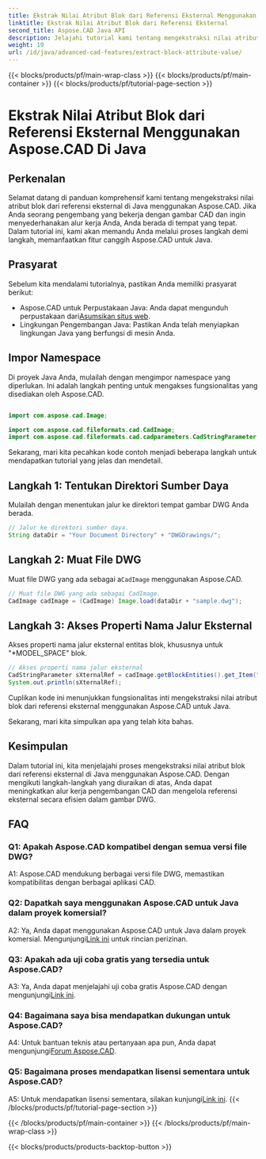 ```yaml
---
title: Ekstrak Nilai Atribut Blok dari Referensi Eksternal Menggunakan Aspose.CAD Di Java
linktitle: Ekstrak Nilai Atribut Blok dari Referensi Eksternal
second_title: Aspose.CAD Java API
description: Jelajahi tutorial kami tentang mengekstraksi nilai atribut blok dari referensi eksternal DWG di Java menggunakan Aspose.CAD. Tingkatkan alur kerja pengembangan CAD Anda dengan mudah.
weight: 19
url: /id/java/advanced-cad-features/extract-block-attribute-value/
---
```


{{< blocks/products/pf/main-wrap-class >}}
{{< blocks/products/pf/main-container >}}
{{< blocks/products/pf/tutorial-page-section >}}

# Ekstrak Nilai Atribut Blok dari Referensi Eksternal Menggunakan Aspose.CAD Di Java

## Perkenalan

Selamat datang di panduan komprehensif kami tentang mengekstraksi nilai atribut blok dari referensi eksternal di Java menggunakan Aspose.CAD. Jika Anda seorang pengembang yang bekerja dengan gambar CAD dan ingin menyederhanakan alur kerja Anda, Anda berada di tempat yang tepat. Dalam tutorial ini, kami akan memandu Anda melalui proses langkah demi langkah, memanfaatkan fitur canggih Aspose.CAD untuk Java.

## Prasyarat

Sebelum kita mendalami tutorialnya, pastikan Anda memiliki prasyarat berikut:

-  Aspose.CAD untuk Perpustakaan Java: Anda dapat mengunduh perpustakaan dari[Asumsikan situs web](https://releases.aspose.com/cad/java/).
- Lingkungan Pengembangan Java: Pastikan Anda telah menyiapkan lingkungan Java yang berfungsi di mesin Anda.

## Impor Namespace

Di proyek Java Anda, mulailah dengan mengimpor namespace yang diperlukan. Ini adalah langkah penting untuk mengakses fungsionalitas yang disediakan oleh Aspose.CAD.

```java

import com.aspose.cad.Image;

import com.aspose.cad.fileformats.cad.CadImage;
import com.aspose.cad.fileformats.cad.cadparameters.CadStringParameter;
```

Sekarang, mari kita pecahkan kode contoh menjadi beberapa langkah untuk mendapatkan tutorial yang jelas dan mendetail.

## Langkah 1: Tentukan Direktori Sumber Daya

Mulailah dengan menentukan jalur ke direktori tempat gambar DWG Anda berada.

```java
// Jalur ke direktori sumber daya.
String dataDir = "Your Document Directory" + "DWGDrawings/";
```

## Langkah 2: Muat File DWG

Muat file DWG yang ada sebagai a`CadImage` menggunakan Aspose.CAD.

```java
// Muat file DWG yang ada sebagai CadImage.
CadImage cadImage = (CadImage) Image.load(dataDir + "sample.dwg");
```

## Langkah 3: Akses Properti Nama Jalur Eksternal

Akses properti nama jalur eksternal entitas blok, khususnya untuk "*MODEL_SPACE" blok.

```java
// Akses properti nama jalur eksternal
CadStringParameter sXternalRef = cadImage.getBlockEntities().get_Item("*MODEL_SPACE").getXRefPathName();
System.out.println(sXternalRef);
```

Cuplikan kode ini menunjukkan fungsionalitas inti mengekstraksi nilai atribut blok dari referensi eksternal menggunakan Aspose.CAD untuk Java.

Sekarang, mari kita simpulkan apa yang telah kita bahas.

## Kesimpulan

Dalam tutorial ini, kita menjelajahi proses mengekstraksi nilai atribut blok dari referensi eksternal di Java menggunakan Aspose.CAD. Dengan mengikuti langkah-langkah yang diuraikan di atas, Anda dapat meningkatkan alur kerja pengembangan CAD dan mengelola referensi eksternal secara efisien dalam gambar DWG.

## FAQ

### Q1: Apakah Aspose.CAD kompatibel dengan semua versi file DWG?

A1: Aspose.CAD mendukung berbagai versi file DWG, memastikan kompatibilitas dengan berbagai aplikasi CAD.

### Q2: Dapatkah saya menggunakan Aspose.CAD untuk Java dalam proyek komersial?

 A2: Ya, Anda dapat menggunakan Aspose.CAD untuk Java dalam proyek komersial. Mengunjungi[Link ini](https://purchase.aspose.com/buy) untuk rincian perizinan.

### Q3: Apakah ada uji coba gratis yang tersedia untuk Aspose.CAD?

 A3: Ya, Anda dapat menjelajahi uji coba gratis Aspose.CAD dengan mengunjungi[Link ini](https://releases.aspose.com/).

### Q4: Bagaimana saya bisa mendapatkan dukungan untuk Aspose.CAD?

 A4: Untuk bantuan teknis atau pertanyaan apa pun, Anda dapat mengunjungi[Forum Aspose.CAD](https://forum.aspose.com/c/cad/19).

### Q5: Bagaimana proses mendapatkan lisensi sementara untuk Aspose.CAD?

 A5: Untuk mendapatkan lisensi sementara, silakan kunjungi[Link ini](https://purchase.aspose.com/temporary-license/).
{{< /blocks/products/pf/tutorial-page-section >}}

{{< /blocks/products/pf/main-container >}}
{{< /blocks/products/pf/main-wrap-class >}}

{{< blocks/products/products-backtop-button >}}
